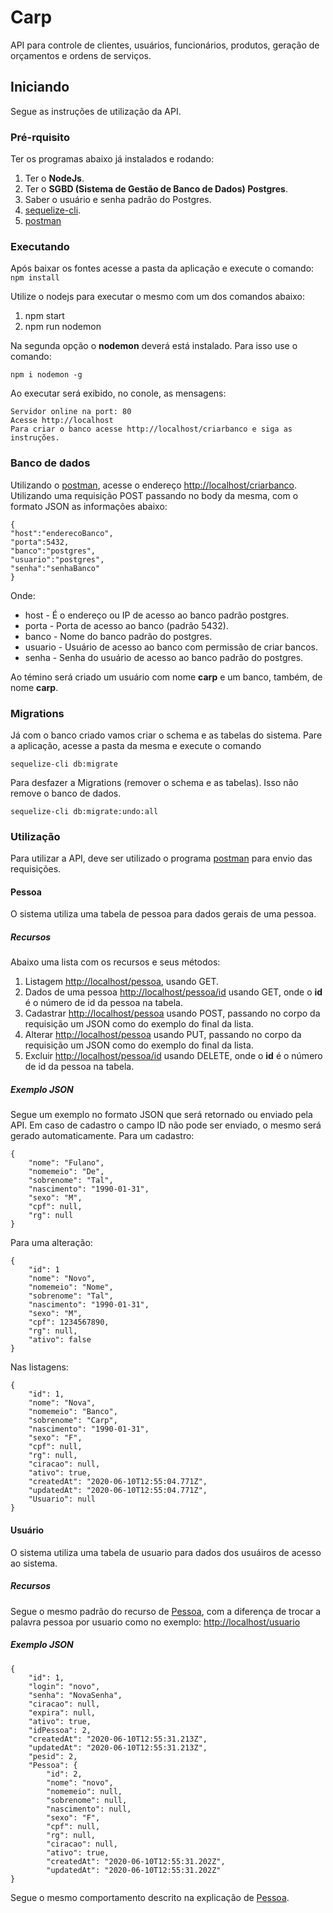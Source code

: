 # Carp

API para controle de clientes, usuários, funcionários, produtos, geração de orçamentos e ordens de serviços.

## Iniciando

Segue as instruções de utilização da API.

### Pré-rquisito
Ter os programas abaixo já instalados e rodando:
1. Ter o **NodeJs**.
2. Ter o **SGBD (Sistema de Gestão de Banco de Dados) Postgres**.
3. Saber o usuário e senha padrão do Postgres.
4. [sequelize-cli](https://www.npmjs.com/package/sequelize-cli).
5. [postman](https://www.postman.com/)

### Executando

Após baixar os fontes acesse a pasta da aplicação e execute o comando:
`npm install`

Utilize o nodejs para executar o mesmo com um dos comandos abaixo:

1. npm start
2. npm run nodemon

Na segunda opção o **nodemon** deverá está instalado. Para isso use o comando:

```
npm i nodemon -g
```

Ao executar será exibido, no conole, as mensagens:

```
Servidor online na port: 80
Acesse http://localhost
Para criar o banco acesse http://localhost/criarbanco e siga as instruções.
```

### Banco de dados

Utilizando o [postman](https://www.postman.com/), acesse o endereço [http://localhost/criarbanco](http://localhost/criarbanco).
Utilizando uma requisição POST passando no body da mesma, com o formato JSON as informações abaixo:

```
{
"host":"enderecoBanco",
"porta":5432,
"banco":"postgres",
"usuario":"postgres",
"senha":"senhaBanco"
}
```
Onde:
* host - É o endereço ou IP de acesso ao banco padrão postgres.
* porta - Porta de acesso ao banco (padrão 5432).
* banco - Nome do banco padrão do postgres.
* usuario - Usuário de acesso ao banco com permissão de criar bancos.
* senha - Senha do usuário de acesso ao banco padrão do postgres.

Ao témino será criado um usuário com nome **carp** e um banco, também, de nome **carp**.

### Migrations
Já com o banco criado vamos criar o schema e as tabelas do sistema.
Pare a aplicação, acesse a pasta da mesma e execute o comando
```
sequelize-cli db:migrate
```
Para desfazer a Migrations (remover o schema e as tabelas).
Isso não remove o banco de dados.
```
sequelize-cli db:migrate:undo:all
```

### Utilização
Para utilizar a API, deve ser utilizado o programa [postman](https://www.postman.com/) para envio das requisições.

#### Pessoa
O sistema utiliza uma tabela de pessoa para dados gerais de uma pessoa.
##### Recursos
Abaixo uma lista com os recursos e seus métodos:
1. Listagem [http://localhost/pessoa](http://localhost/pessoa), usando GET.
2. Dados de uma pessoa [http://localhost/pessoa/id](http://localhost/pessoa/id) usando GET, onde o **id** é o número de id da pessoa na tabela.
3. Cadastrar [http://localhost/pessoa](http://localhost/pessoa) usando POST, passando no corpo da requisição um JSON como do exemplo do final da lista.
4. Alterar [http://localhost/pessoa](http://localhost/pessoa) usando PUT, passando no corpo da requisição um JSON como do exemplo do final da lista.
5. Excluir [http://localhost/pessoa/id](http://localhost/pessoa/id) usando DELETE, onde o **id** é o número de id da pessoa na tabela.
##### Exemplo JSON
Segue um exemplo no formato JSON que será retornado ou enviado pela API. Em caso de cadastro o campo ID não pode ser enviado, o mesmo será gerado automaticamente.
Para um cadastro:
```
{
	"nome": "Fulano",
	"nomemeio": "De",
	"sobrenome": "Tal",
	"nascimento": "1990-01-31",
	"sexo": "M",
	"cpf": null,
	"rg": null
}
```
Para uma alteração:
```
{
	"id": 1
	"nome": "Novo",
	"nomemeio": "Nome",
	"sobrenome": "Tal",
	"nascimento": "1990-01-31",
	"sexo": "M",
	"cpf": 1234567890,
	"rg": null,
    "ativo": false
}
```
Nas listagens:
```
{
    "id": 1,
    "nome": "Nova",
    "nomemeio": "Banco",
    "sobrenome": "Carp",
    "nascimento": "1990-01-31",
    "sexo": "F",
    "cpf": null,
    "rg": null,
    "ciracao": null,
    "ativo": true,
    "createdAt": "2020-06-10T12:55:04.771Z",
    "updatedAt": "2020-06-10T12:55:04.771Z",
    "Usuario": null
}
```
#### Usuário
O sistema utiliza uma tabela de usuario para dados dos usuáiros de acesso ao sistema.
##### Recursos
Segue o mesmo padrão do recurso de [Pessoa](#pessoa), com a diferença de trocar a palavra pessoa por usuario como no exemplo: [http://localhost/usuario](http://localhost/usuario)
##### Exemplo JSON
```
{
    "id": 1,
    "login": "novo",
    "senha": "NovaSenha",
    "ciracao": null,
    "expira": null,
    "ativo": true,
    "idPessoa": 2,
    "createdAt": "2020-06-10T12:55:31.213Z",
    "updatedAt": "2020-06-10T12:55:31.213Z",
    "pesid": 2,
    "Pessoa": {
        "id": 2,
        "nome": "novo",
        "nomemeio": null,
        "sobrenome": null,
        "nascimento": null,
        "sexo": "F",
        "cpf": null,
        "rg": null,
        "ciracao": null,
        "ativo": true,
        "createdAt": "2020-06-10T12:55:31.202Z",
        "updatedAt": "2020-06-10T12:55:31.202Z"
}
```
Segue o mesmo comportamento descrito na explicação de [Pessoa](#pessoa).